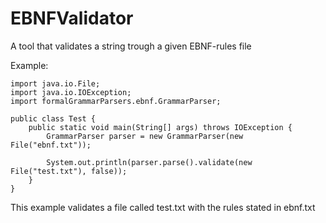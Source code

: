 # EBNFValidator
A tool that validates a string trough a given EBNF-rules file

Example:
```
import java.io.File;
import java.io.IOException;
import formalGrammarParsers.ebnf.GrammarParser;

public class Test {
	public static void main(String[] args) throws IOException {
		GrammarParser parser = new GrammarParser(new File("ebnf.txt"));
		
		System.out.println(parser.parse().validate(new File("test.txt"), false));
	}
}
```
This example validates a file called test.txt with the rules stated in ebnf.txt
